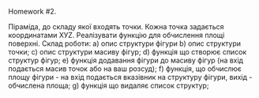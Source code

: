 Homework #2.

Піраміда, до складу якої входять точки. Кожна точка задається координатами XУZ. Реалізувати функцію для обчислення площі поверхні. 
Склад роботи:
a) опис структури фігури 
b) опис структури точки; 
c) опис структури масиву фігур; 
d) функція що створює список структур фігур;
e) функція додавання фігури до масиву фігур (на вхід подається масив точок або на ваш розсуд); 
f) функція, що обчислює площу фігури - на вхід подається вказівник на структуру фігури, вихід - обчислена площа; 
g) функція що видаляє список структур;
